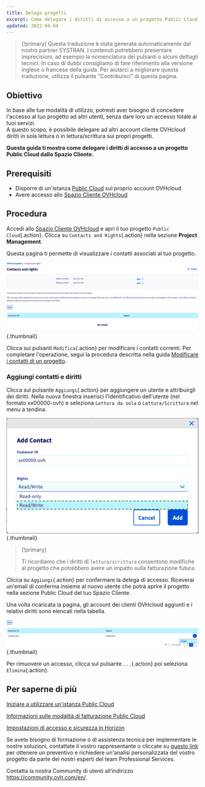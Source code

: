 ```yaml
---
title: Delega progetti
excerpt: Come delegare i diritti di accesso a un progetto Public Cloud ad altri account OVHcloud
updated: 2022-04-04
---
```


> [!primary]
> Questa traduzione è stata generata automaticamente dal nostro partner SYSTRAN. I contenuti potrebbero presentare imprecisioni, ad esempio la nomenclatura dei pulsanti o alcuni dettagli tecnici. In caso di dubbi consigliamo di fare riferimento alla versione inglese o francese della guida. Per aiutarci a migliorare questa traduzione, utilizza il pulsante "Contribuisci" di questa pagina.
>


## Obiettivo

In base alle tue modalità di utilizzo, potresti aver bisogno di concedere l'accesso al tuo progetto ad altri utenti, senza dare loro un accesso totale ai tuoi servizi.<br>
A questo scopo, è possibile delegare ad altri account cliente OVHcloud diritti in sola lettura o in lettura/scrittura sui propri progetti.

**Questa guida ti mostra come delegare i diritti di accesso a un progetto Public Cloud dallo Spazio Cliente.**

## Prerequisiti

- Disporre di un'istanza [Public Cloud](https://www.ovhcloud.com/it/public-cloud/) sul proprio account OVHcloud
- Avere accesso allo [Spazio Cliente OVHcloud](https://www.ovh.com/auth/?action=gotomanager&from=https://www.ovh.it/&ovhSubsidiary=it)

## Procedura 

Accedi allo [Spazio Cliente OVHcloud](https://www.ovh.com/auth/?action=gotomanager&from=https://www.ovh.it/&ovhSubsidiary=it) e apri il tuo progetto `Public Cloud`{.action}. Clicca su `Contacts and Rights`{.action} nella sezione **Project Management**.

Questa pagina ti permette di visualizzare i contatti associati al tuo progetto.

![public-cloud-delegate-projects](images/delegatingproject01.png){.thumbnail}

Clicca sui pulsanti `Modifica`{.action} per modificare i contatti correnti. Per completare l'operazione, segui la procedura descritta nella guida [Modificare i contatti di un progetto](/pages/public_cloud/compute/change_project_contacts).

### Aggiungi contatti e diritti

Clicca sul pulsante `Aggiungi`{.action} per aggiungere un utente e attribuirgli dei diritti. Nella nuova finestra inserisci l'identificativo dell'utente (nel formato xx00000-ovh) e seleziona `Lettura da sola` o `Lettura/Scrittura` nel menu a tendina.

![public-cloud-delegate-projects](images/delegatingproject02.png){.thumbnail}

> [!primary]
>
> Ti ricordiamo che i diritti di `lettura/scrittura` consentono modifiche al progetto che potrebbero avere un impatto sulla fatturazione futura.
>
 
Clicca su `Aggiungi`{.action} per confermare la delega di accesso. Riceverai un'email di conferma insieme al nuovo utente che potrà aprire il progetto nella sezione Public Cloud del tuo Spazio Cliente.

Una volta ricaricata la pagina, gli account dei clienti OVHcloud aggiunti e i relativi diritti sono elencati nella tabella.

![public-cloud-delegate-projects](images/delegatingproject03.png){.thumbnail}

Per rimuovere un accesso, clicca sul pulsante `...`{.action} poi seleziona `Elimina`{.action}.

## Per saperne di più

[Iniziare a utilizzare un'istanza Public Cloud](/pages/public_cloud/compute/public-cloud-first-steps)

[Informazioni sulle modalità di fatturazione Public Cloud](/pages/public_cloud/compute/analyze_billing)

[Impostazioni di accesso e sicurezza in Horizon](/pages/public_cloud/compute/access_and_security_in_horizon)

Se avete bisogno di formazione o di assistenza tecnica per implementare le nostre soluzioni, contattate il vostro rappresentante o cliccate su [questo link](https://www.ovhcloud.com/it/professional-services/) per ottenere un preventivo e richiedere un'analisi personalizzata del vostro progetto da parte dei nostri esperti del team Professional Services.

Contatta la nostra Community di utenti all’indirizzo <https://community.ovh.com/en/>.
